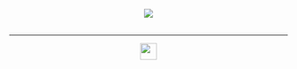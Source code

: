 <p align="center">
  <img align="center" src="https://github-readme-stats.vercel.app/api?username=rpeddakama&title_color=0d9e6b&text_color=08c258&bg_color=23262f&show_icons=true&icon_color=f0ffff" />
  <br>
  <br>
  <hr>
</p>
<p align="center">
  <a target="_blank" href="https://www.linkedin.com/in/rishi-peddakama-07744a1a5/" >
    <img width="30px" src="https://cdn.jsdelivr.net/npm/simple-icons@v3/icons/linkedin.svg" />
  </a>
</p>

